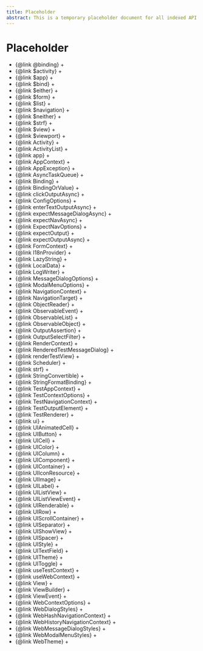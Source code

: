```yaml
---
title: Placeholder
abstract: This is a temporary placeholder document for all indexed API documentation.
---
```


# Placeholder

- {@link @binding} +
- {@link $activity} +
- {@link $app} +
- {@link $bind} +
- {@link $either} +
- {@link $form} +
- {@link $list} +
- {@link $navigation} +
- {@link $neither} +
- {@link $strf} +
- {@link $view} +
- {@link $viewport} +
- {@link Activity} +
- {@link ActivityList} +
- {@link app} +
- {@link AppContext} +
- {@link AppException} +
- {@link AsyncTaskQueue} +
- {@link Binding} +
- {@link BindingOrValue} +
- {@link clickOutputAsync} +
- {@link ConfigOptions} +
- {@link enterTextOutputAsync} +
- {@link expectMessageDialogAsync} +
- {@link expectNavAsync} +
- {@link ExpectNavOptions} +
- {@link expectOutput} +
- {@link expectOutputAsync} +
- {@link FormContext} +
- {@link I18nProvider} +
- {@link LazyString} +
- {@link LocalData} +
- {@link LogWriter} +
- {@link MessageDialogOptions} +
- {@link ModalMenuOptions} +
- {@link NavigationContext} +
- {@link NavigationTarget} +
- {@link ObjectReader} +
- {@link ObservableEvent} +
- {@link ObservableList} +
- {@link ObservableObject} +
- {@link OutputAssertion} +
- {@link OutputSelectFilter} +
- {@link RenderContext} +
- {@link RenderedTestMessageDialog} +
- {@link renderTestView} +
- {@link Scheduler} +
- {@link strf} +
- {@link StringConvertible} +
- {@link StringFormatBinding} +
- {@link TestAppContext} +
- {@link TestContextOptions} +
- {@link TestNavigationContext} +
- {@link TestOutputElement} +
- {@link TestRenderer} +
- {@link ui} +
- {@link UIAnimatedCell} +
- {@link UIButton} +
- {@link UICell} +
- {@link UIColor} +
- {@link UIColumn} +
- {@link UIComponent} +
- {@link UIContainer} +
- {@link UIIconResource} +
- {@link UIImage} +
- {@link UILabel} +
- {@link UIListView} +
- {@link UIListViewEvent} +
- {@link UIRenderable} +
- {@link UIRow} +
- {@link UIScrollContainer} +
- {@link UISeparator} +
- {@link UIShowView} +
- {@link UISpacer} +
- {@link UIStyle} +
- {@link UITextField} +
- {@link UITheme} +
- {@link UIToggle} +
- {@link useTestContext} +
- {@link useWebContext} +
- {@link View} +
- {@link ViewBuilder} +
- {@link ViewEvent} +
- {@link WebContextOptions} +
- {@link WebDialogStyles} +
- {@link WebHashNavigationContext} +
- {@link WebHistoryNavigationContext} +
- {@link WebMessageDialogStyles} +
- {@link WebModalMenuStyles} +
- {@link WebTheme} +
